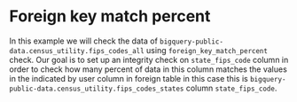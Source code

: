 # Foreign key match percent

In this example we will check the data of `bigquery-public-data.census_utility.fips_codes_all` using `foreign_key_match_percent` check.
Our goal is to set up an integrity check on `state_fips_code` column in order to check how many percent of data in this column
matches the values in the indicated by user column in foreign table in this case this is `bigquery-public-data.census_utility.fips_codes_states` column `state_fips_code`.

